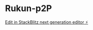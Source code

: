 # Rukun-p2P

[Edit in StackBlitz next generation editor ⚡️](https://stackblitz.com/~/github.com/Yamanig/Rukun-p2P)